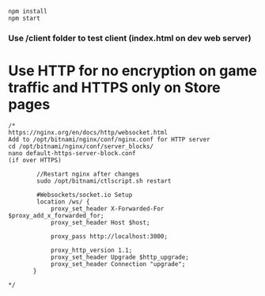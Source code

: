 
```
npm install
npm start
```

### Use /client folder to test client (index.html on dev web server)

# Use HTTP for no encryption on game traffic and HTTPS only on Store pages
```
/*
https://nginx.org/en/docs/http/websocket.html
Add to /opt/bitnami/nginx/conf/nginx.conf for HTTP server
cd /opt/bitnami/nginx/conf/server_blocks/
nano default-https-server-block.conf
(if over HTTPS)

        //Restart nginx after changes
        sudo /opt/bitnami/ctlscript.sh restart

        #Websockets/socket.io Setup
        location /ws/ {
            proxy_set_header X-Forwarded-For $proxy_add_x_forwarded_for;
            proxy_set_header Host $host;

            proxy_pass http://localhost:3000;

            proxy_http_version 1.1;
            proxy_set_header Upgrade $http_upgrade;
            proxy_set_header Connection "upgrade";
       }

*/
```